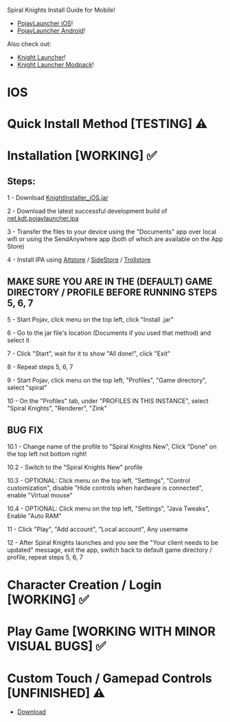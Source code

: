 Spiral Knights Install Guide for Mobile!
- [PojavLauncher iOS](https://github.com/PojavLauncherTeam/PojavLauncher_iOS)!
- [PojavLauncher Android](https://github.com/PojavLauncherTeam/PojavLauncher)!

Also check out:
- [Knight Launcher](https://github.com/lucas-allegri/KnightLauncher/releases)!
- [Knight Launcher Modpack](https://github.com/SirDank/Spiral-Knights-Modpack)!

# IOS

# Quick Install Method [TESTING] ⚠️

# Installation [WORKING] ✅

## Steps:

1 - Download [KnightInstaller_iOS.jar](https://github.com/SirDank/Spiral-Knights-Mobile/releases)

2 - Download the latest successful development build of [net.kdt.pojavlauncher.ipa](https://github.com/PojavLauncherTeam/PojavLauncher_iOS/actions/)

3 - Transfer the files to your device using the "Documents" app over local wifi or using the SendAnywhere app (both of which are available on the App Store)

4 - Install IPA using [Altstore](https://altstore.io/) / [SideStore](https://sidestore.io/) / [Trollstore](https://trollstore.app/)

## MAKE SURE YOU ARE IN THE (DEFAULT) GAME DIRECTORY / PROFILE BEFORE RUNNING STEPS 5, 6, 7

5 - Start Pojav, click menu on the top left, click "Install .jar"

6 - Go to the jar file's location (Documents if you used that method) and select it

7 - Click "Start", wait for it to show "All done!", click "Exit"

8 - Repeat steps 5, 6, 7

9 - Start Pojav, click menu on the top left, "Profiles", "Game directory", select "spiral"

10 - On the "Profiles" tab, under "PROFILES IN THIS INSTANCE", select "Spiral Knights", "Renderer", "Zink"

## BUG FIX

10.1 - Change name of the profile to "Spiral Knights New", Click "Done" on the top left not bottom right!

10.2 - Switch to the "Spiral Knights New" profile

10.3 - OPTIONAL: Click menu on the top left, "Settings", "Control customization", disable "Hide controls when hardware is connected", enable "Virtual mouse"

10.4 - OPTIONAL: Click menu on the top left, "Settings", "Java Tweaks", Enable "Auto RAM"

11 - Click "Play", "Add account", "Local account", Any username

12 - After Spiral Knights launches and you see the "Your client needs to be updated" message, exit the app, switch back to default game directory / profile, repeat steps 5, 6, 7

# Character Creation / Login [WORKING] ✅

# Play Game [WORKING WITH MINOR VISUAL BUGS] ✅

# Custom Touch / Gamepad Controls [UNFINISHED] ⚠️

- [Download](https://github.com/SirDank/Spiral-Knights-Mobile/tree/master/controlmap)